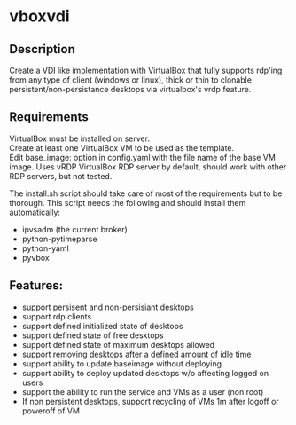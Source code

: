 # vboxvdi

## Description

Create a VDI like implementation with VirtualBox that fully supports 
rdp'ing from any type of client (windows or linux), thick or thin to 
clonable persistent/non-persistance desktops via virtualbox's vrdp
feature.


## Requirements
VirtualBox must be installed on server.   
Create at least one VirtualBox VM to be used as the template.     
Edit base_image: option in config.yaml with the file name of the base VM image.
Uses vRDP VirtualBox RDP server by default, should work with other RDP servers, but not tested.   

The install.sh script should take care of most of the requirements but to be thorough.  This script needs the following and should install them automatically:
 
 - ipvsadm (the current broker)
 - python-pytimeparse
 - python-yaml
 - pyvbox

## Features:
- support persisent and non-persisiant desktops
- support rdp clients
- support defined initialized state of desktops
- support defined state of free desktops
- support defined state of maximum desktops allowed
- support removing desktops after a defined amount of idle time
- support ability to update baseimage without deploying
- support ability to deploy updated desktops w/o affecting logged on users
- support the ability to run the service and VMs as a user (non root)
- If non persistent desktops, support recycling of VMs 1m after logoff or poweroff of VM

